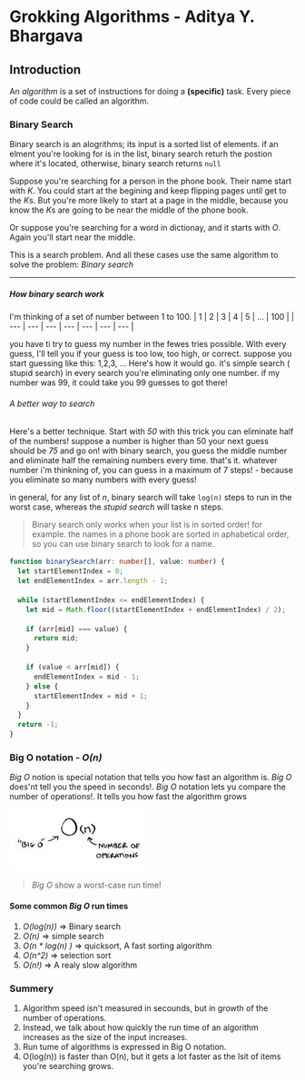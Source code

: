 # Grokking Algorithms - Aditya Y. Bhargava

## Introduction
An *algorithm* is a set of instructions for doing a **(specific)** task. Every piece of code could be called an algorithm.

### Binary Search
Binary search is an alogrithms; its input is a sorted list of elements.
if an elment you're looking for is in the list, binary search returh the postion where it's located, otherwise, binary search returns `null`

Suppose you're searching for a person in the phone book. Their name start with *K*. You could start at  the begining and keep flipping pages until get to the *K*s. But you're more likely to start at a page in the middle, because you know the *K*s are going to be near the middle of the phone book.

Or suppose you're searching for a word in dictionay, and it starts with *O*. Again you'll start near the middle.

This is a search problem. And all these cases use the same algorithm to solve the problem: *Binary search*

---

##### How binary search work
I'm thinking of a set of number between 1 to 100.
| 1   | 2   | 3    | 4    | 5    |  ...   | 100 |
| --- | --- | --- | --- | --- | --- | --- |

you have ti try to guess my number in the fewes tries possible.
With every guess, I'll tell you if your guess is too low, too high, or correct.
suppose you start guessing like this: 1,2,3, ... Here's how it would go. it's simple search ( stupid search) in every search you're eliminating only one number. if my number was 99, it could take you 99 guesses to got there!

###### A better way to search
Here's a better technique. Start with *50*
with this trick you can eliminate half of the numbers!
suppose a number is higher than 50
your next guess should be *75* and go on!
with binary search, you guess the middle number and eliminate half the remaining numbers every time. that's it. whatever number i'm thinkning of, you can guess in a maximum of 7 steps! - because you eliminate so many numbers with every guess!

in general, for any list of *n*, binary search will take `log(n)`  steps to run in the worst case, whereas the *stupid search* will taske n steps.


>Binary search only works when your list is in sorted order! for example. the names in a phone book are sorted in aphabetical order, so you can use binary search to look for a name.


```typescript
function binarySearch(arr: number[], value: number) {
  let startElementIndex = 0;
  let endElementIndex = arr.length - 1;

  while (startElementIndex <= endElementIndex) {
    let mid = Math.floor((startElementIndex + endElementIndex) / 2);

    if (arr[mid] === value) {
      return mid;
    }

    if (value < arr[mid]) {
      endElementIndex = mid - 1;
    } else {
      startElementIndex = mid + 1;
    }
  }
  return -1;
}
```


### Big O notation - *O(n)*
*Big O* notion is special notation that tells you how fast an algorithm is. *Big O* does'nt tell you the speed in seconds!. *Big O* notation lets yu compare the number of operations!. It tells you how fast the algorithm grows


![alt text](./assets/bigo.png)

> *Big O* show a worst-case run time!

#### Some common *Big O* run times
1. *O(log(n))* => Binary search
2. *O(n)* => simple search
3. *O(n \* log(n) )* => quicksort, A fast sorting algorithm
4. *O(n^2)* => selection sort
5. *O(n!)* => A realy slow algorithm


### Summery
1. Algorithm speed isn't measured in secounds, but in growth of the number of operations.
2. Instead, we talk about how quickly the run time of an algorithm increases as the size of the input increases.
3. Run tume of algorithms is expressed in Big O notation.
4. O(log(n)) is faster than O(n), but it gets a lot faster as the lsit of items you're searching grows.